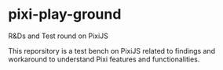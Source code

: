 # pixi-play-ground
R&amp;Ds and Test round on PixiJS

This reporsitory is a test bench on PixiJS related to findings and workaround to understand Pixi features and functionalities. 
